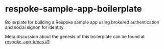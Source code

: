 # respoke-sample-app-boilerplate
Boilerplate for building a Respoke sample app using brokered authentication and social signon for identity.

Meta discussion about the genesis of this boilerplate can be found at [respoke-app-ideas #1](https://github.com/chadxz/respoke-app-ideas/issues/1)
